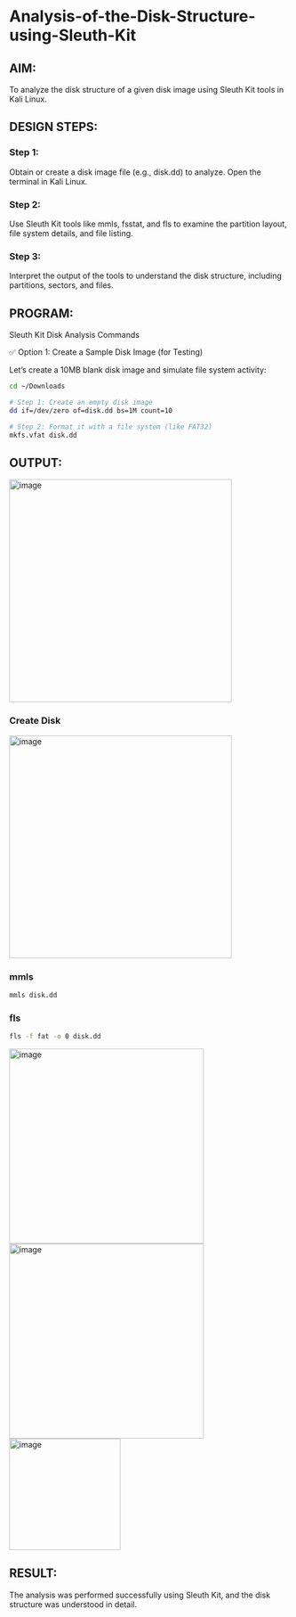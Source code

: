 # Analysis-of-the-Disk-Structure-using-Sleuth-Kit
## AIM:
To analyze the disk structure of a given disk image using Sleuth Kit tools in Kali Linux.

## DESIGN STEPS:
### Step 1:
Obtain or create a disk image file (e.g., disk.dd) to analyze. Open the terminal in Kali Linux.

### Step 2:
Use Sleuth Kit tools like mmls, fsstat, and fls to examine the partition layout, file system details, and file listing.

### Step 3:
Interpret the output of the tools to understand the disk structure, including partitions, sectors, and files.

## PROGRAM:
Sleuth Kit Disk Analysis Commands

✅ Option 1: Create a Sample Disk Image (for Testing)

Let’s create a 10MB blank disk image and simulate file system activity:

```bash
cd ~/Downloads

# Step 1: Create an empty disk image
dd if=/dev/zero of=disk.dd bs=1M count=10

# Step 2: Format it with a file system (like FAT32)
mkfs.vfat disk.dd
```

## OUTPUT:

<img width="400" alt="image" src=https://github.com/user-attachments/assets/4f545328-b501-4ddb-ab2c-ffe82b8d945c>

### Create Disk
<img width="400" alt="image" src=https://github.com/user-attachments/assets/24be8486-72b4-401b-8354-d3d56586e66b>

### mmls 
```bash
mmls disk.dd
```
### fls
```bash
fls -f fat -o 0 disk.dd
```
<img width="350" alt="image" src=https://github.com/user-attachments/assets/8b2fcd71-e995-4f69-9b62-8026bc46d749>


<img width="350" alt="image" src=https://github.com/user-attachments/assets/f4767f8a-2a5a-4764-8c63-4f548f416c32>


<img width="200" alt="image" src=https://github.com/user-attachments/assets/d0ffa9f1-d2a6-4900-be5c-e7a5edd2d535>


## RESULT:
The analysis was performed successfully using Sleuth Kit, and the disk structure was understood in detail.
